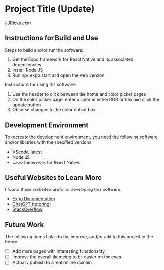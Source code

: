 # Project Title (Update)

JJRicks.com

## Instructions for Build and Use

Steps to build and/or run the software:

1. Get the Expo framework for React Native and its associated dependencies
2. Install Node JS
3. Run npx expo start and open the web version

Instructions for using the software:

1. Use the header to click between the home and color picker pages
2. On the color picker page, enter a color in either RGB or hex and click the update button
3. Observe changes to the color output box

## Development Environment 

To recreate the development environment, you need the following software and/or libraries with the specified versions:

* VScode, latest
* Node JS
* Expo framework for React Native

## Useful Websites to Learn More

I found these websites useful in developing this software:

* [Expo Documentation](https://docs.expo.dev/)
* [ChatGPT (tutoring)](https://chatgpt.com)
* [StackOverflow](https://stackoverflow.com)

## Future Work

The following items I plan to fix, improve, and/or add to this project in the future:

* [ ] Add more pages with interesting functionality
* [ ] Improve the overall themeing to be easier on the eyes
* [ ] Actually publish to a real online domain
